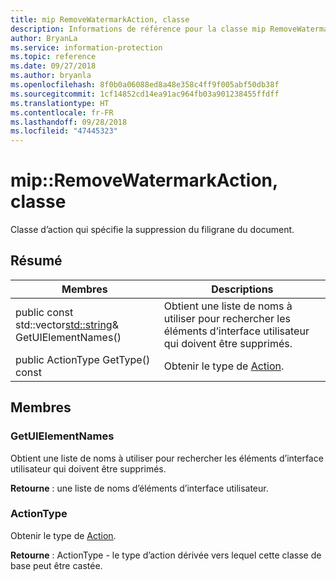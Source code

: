 ```yaml
---
title: mip RemoveWatermarkAction, classe
description: Informations de référence pour la classe mip RemoveWatermarkAction
author: BryanLa
ms.service: information-protection
ms.topic: reference
ms.date: 09/27/2018
ms.author: bryanla
ms.openlocfilehash: 8f0b0a06088ed8a48e358c4ff9f005abf50db38f
ms.sourcegitcommit: 1cf14852cd14ea91ac964fb03a901238455ffdff
ms.translationtype: HT
ms.contentlocale: fr-FR
ms.lasthandoff: 09/28/2018
ms.locfileid: "47445323"
---
```

# <a name="class-mipremovewatermarkaction"></a>mip::RemoveWatermarkAction, classe 
Classe d’action qui spécifie la suppression du filigrane du document.
  
## <a name="summary"></a>Résumé
 Membres                        | Descriptions                                
--------------------------------|---------------------------------------------
public const std::vector<std::string>& GetUIElementNames()  |  Obtient une liste de noms à utiliser pour rechercher les éléments d’interface utilisateur qui doivent être supprimés.
 public ActionType GetType() const  |  Obtenir le type de [Action](class_mip_action.md).
  
## <a name="members"></a>Membres
  
### <a name="getuielementnames"></a>GetUIElementNames
Obtient une liste de noms à utiliser pour rechercher les éléments d’interface utilisateur qui doivent être supprimés.

  
**Retourne** : une liste de noms d’éléments d’interface utilisateur.
  
### <a name="actiontype"></a>ActionType
Obtenir le type de [Action](class_mip_action.md).

  
**Retourne** : ActionType - le type d’action dérivée vers lequel cette classe de base peut être castée.